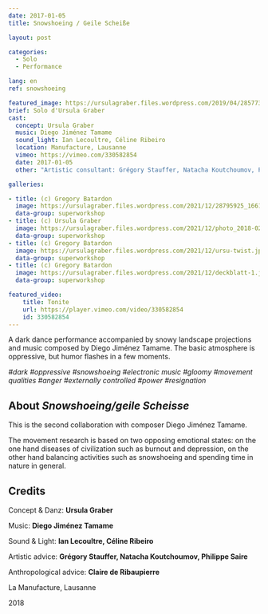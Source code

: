 ```yaml
---
date: 2017-01-05
title: Snowshoeing / Geile Scheiße

layout: post

categories:
  - Solo
  - Performance

lang: en
ref: snowshoeing

featured_image: https://ursulagraber.files.wordpress.com/2019/04/28577317_1661689210563567_5089443036379742208_o1.jpg?w=500&fit=crop
brief: Solo d'Ursula Graber
cast:
  concept: Ursula Graber
  music: Diego Jiménez Tamame
  sound_light: Ian Lecoultre, Céline Ribeiro
  location: Manufacture, Lausanne
  vimeo: https://vimeo.com/330582854
  date: 2017-01-05
  other: "Artistic consultant: Grégory Stauffer, Natacha Koutchoumov, Philippe Saire. Anthropological consultant: Claire de Ribaupierre"

galleries:

- title: (c) Gregory Batardon
  image: https://ursulagraber.files.wordpress.com/2021/12/28795925_1661689130563575_3667113536263290880_o.jpg?w=1024&fit=crop
  data-group: superworkshop
- title: (c) Ursula Graber
  image: https://ursulagraber.files.wordpress.com/2021/12/photo_2018-02-12_17-50-50.jpg?w=2500&fit=crop
  data-group: superworkshop
- title: (c) Gregory Batardon
  image: https://ursulagraber.files.wordpress.com/2021/12/ursu-twist.jpg?w=1024&fit=crop
  data-group: superworkshop
- title: (c) Gregory Batardon
  image: https://ursulagraber.files.wordpress.com/2021/12/deckblatt-1.jpg?w=2000&fit=crop
  data-group: superworkshop

featured_video:
    title: Tonite
    url: https://player.vimeo.com/video/330582854
    id: 330582854
---
```


<!-- explore this: https://vimeo.com/api/oembed.json?url=http%3A//vimeo.com/330582854 -->


A dark dance performance accompanied by snowy landscape projections and music composed by Diego Jiménez Tamame. The basic atmosphere is oppressive, but humor flashes in a few moments.

*#dark #oppressive #snowshoeing #electronic music #gloomy #movement qualities #anger #externally controlled #power #resignation*


<!--plop-->
## About *Snowshoeing/geile Scheisse*

This is the second collaboration with composer Diego Jiménez Tamame.

The movement research is based on two opposing emotional states: on the one hand diseases of civilization such as burnout and depression, on the other hand balancing activities such as snowshoeing and spending time in nature in general.



<!--plop-->

## Credits


Concept & Danz: **Ursula Graber**

Music: **Diego Jiménez Tamame**

Sound & Light: **Ian Lecoultre, Céline Ribeiro**

Artistic advice: **Grégory Stauffer, Natacha Koutchoumov, Philippe Saire**

Anthropological advice: **Claire de Ribaupierre**

La Manufacture, Lausanne

2018

<!--[![Snowshoeing / Geile Scheiße](https://i.vimeocdn.com/video/775684724_640.jpg)](https://player.vimeo.com/video/330582854)-->
